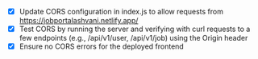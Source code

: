 - [x] Update CORS configuration in index.js to allow requests from https://jobportalashvani.netlify.app/
- [x] Test CORS by running the server and verifying with curl requests to a few endpoints (e.g., /api/v1/user, /api/v1/job) using the Origin header
- [x] Ensure no CORS errors for the deployed frontend

